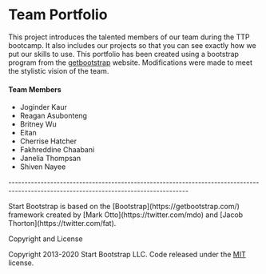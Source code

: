 <h1>Team Portfolio</h1>
<p>This project introduces the talented members of our team during the TTP bootcamp. It also includes our projects so that you can see exactly how we put our skills to use. This portfolio has been created using a bootstrap program from the <a href="https://getbootstrap.com/">getbootstrap</a> website. Modifications were made to meet the stylistic vision of the team.</p>
<h4>Team Members</h4>
<ul>
    <li>Joginder Kaur</li>
    <li>Reagan Asubonteng</li>
    <li>Britney Wu</li>
    <li>Eitan</li>
    <li>Cherrise Hatcher</li>
    <li>Fakhreddine Chaabani</li> 
    <li>Janelia Thompsan</li>
    <li>Shiven Nayee</li>
</ul>

<p> --------------------------------------------------------------------------------------------------------------------------------------</p>
<p>Start Bootstrap is based on the [Bootstrap](https://getbootstrap.com/) framework created by [Mark Otto](https://twitter.com/mdo) and [Jacob Thorton](https://twitter.com/fat).

Copyright and License

Copyright 2013-2020 Start Bootstrap LLC. Code released under the [MIT](https://github.com/StartBootstrap/startbootstrap-grayscale/blob/gh-pages/LICENSE) license.</p>
